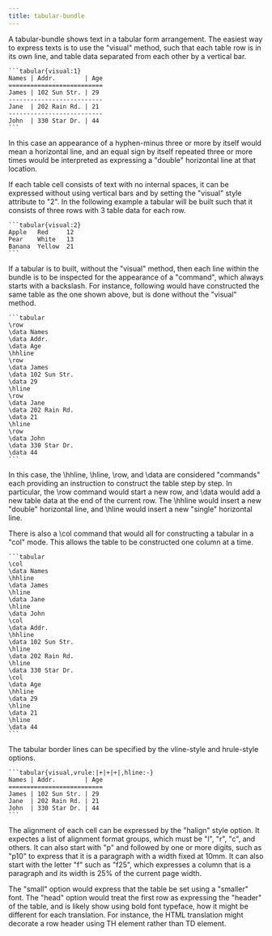 ```yaml
---
title: tabular-bundle 
---
```


A tabular-bundle shows text in a tabular form arrangement.
The easiest way to express texts is to use the "visual" method,
such that each table row is in its own line, and table data separated
from each other by a vertical bar. 

    ```tabular{visual:1}
    Names | Addr.        | Age
    ==========================
    James | 102 Sun Str. | 29
    --------------------------
    Jane  | 202 Rain Rd. | 21
    --------------------------
    John  | 330 Star Dr. | 44
    ```

In this case an appearance of a hyphen-minus three or more by itself would mean
a horizontal line, and an equal sign by itself repeated three or more times
would be interpreted as expressing a "double" horizontal line at that location.

If each table cell consists of text with no internal spaces, it can be
expressed without using vertical bars and by setting the "visual" style
attribute to "2". In the following example a tabular will be built such that it
consists of three rows with 3 table data for each row.

    ```tabular{visual:2}
    Apple   Red     12  
    Pear    White   13
    Banana  Yellow  21
    ```

If a tabular is to built, without the "visual" method, then each line within
the bundle is to be inspected for the appearance of a "command", which always
starts with a backslash.  For instance, following would have constructed the
same table as the one shown above, but is done without the "visual" method.

    ```tabular
    \row
    \data Names 
    \data Addr.        
    \data Age
    \hhline
    \row
    \data James 
    \data 102 Sun Str. 
    \data 29
    \hline
    \row
    \data Jane  
    \data 202 Rain Rd. 
    \data 21
    \hline
    \row
    \data John
    \data 330 Star Dr. 
    \data 44
    ```

In this case, the \hhline, \hline, \row, and \data are considered "commands"  
each providing an instruction to construct the table step by step.
In particular, the \row command would start a new row, and \data would 
add a new table data at the end of the current row.
The \hhline would insert a new "double" horizontal line, and \hline would insert
a new "single" horizontal line.

There is also a \col command that would all for constructing a tabular in a "col" mode.
This allows the table to be constructed one column at a time.

    ```tabular
    \col
    \data Names
    \hhline
    \data James
    \hline
    \data Jane
    \hline
    \data John
    \col
    \data Addr.
    \hhline 
    \data 102 Sun Str. 
    \hline
    \data 202 Rain Rd. 
    \hline
    \data 330 Star Dr. 
    \col
    \data Age
    \hhline
    \data 29
    \hline
    \data 21
    \hline
    \data 44
    ```

The tabular border lines can be specified by the vline-style
and hrule-style options.

    ```tabular{visual,vrule:|+|+|+|,hline:-}
    Names | Addr.        | Age
    ==========================
    James | 102 Sun Str. | 29
    Jane  | 202 Rain Rd. | 21
    John  | 330 Star Dr. | 44
    ```

The alignment of each cell can be expressed by the "halign" style
option. It expectes a list of alignment format groups, which 
must be "l", "r", "c", and others. It can also start with "p" 
and followed by one or more digits, such as "p10" to express that 
it is a paragraph with a width fixed at 10mm. It can also start
with the letter "f" such as "f25", which expresses a column 
that is a paragraph and its width is 25% of the current page width.

The "small" option would express that the table be set using
a "smaller" font. The "head" option would treat the first row as
expressing the "header" of the table, and is likely show using
bold font typeface, how it might be different for each translation.
For instance, the HTML translation might decorate a row header
using TH element rather than TD element.


